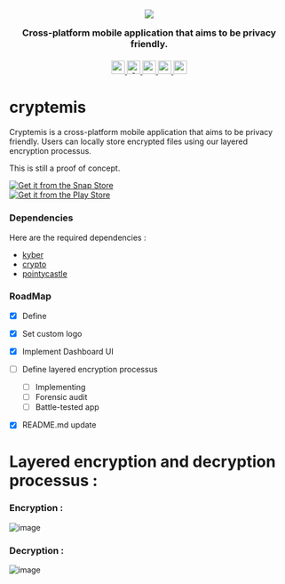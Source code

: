<h3 align="center">

<p align="center">
<img src="https://i.imgur.com/Pmp0NQd.png" />
</p>

  Cross-platform mobile application that aims to be privacy friendly.<br><br>
  <a href="#">
      <img src="https://img.shields.io/badge/License-GPLv3-blue.svg" alt="cryptemis" height=24 title="cryptemis">
    <img src="https://awesome.re/badge.svg" alt="Awesome" height=24>
    <img src="https://img.shields.io/github/contributors/nzkoxzu/cryptemis.svg?style=plastic&logo=appveyor&logo=appveyor&color=success" alt="cryptemis" height=24>
            <img src="https://img.shields.io/github/forks/nzkoxzu/cryptemis.svg?style=plastic&logo=appveyor&logo=appveyor&color=red" alt="cryptemis" height=24>
    <img src="https://img.shields.io/github/issues/nzkoxzu/cryptemis.svg?style=plastic&logo=appveyor&logo=appveyor&color=orange" alt="cryptemis" height=24>
  </a>

</h3>


# cryptemis



Cryptemis is a cross-platform mobile application that aims to be privacy friendly. Users can locally store encrypted files using our layered encryption processus. 




This is still a proof of concept.

[![Get it from the Snap Store](https://snapcraft.io/static/images/badges/en/snap-store-black.svg)](https://snapcraft.io/cryptemis)  
[![Get it from the Play Store](https://upload.wikimedia.org/wikipedia/commons/7/78/Google_Play_Store_badge_EN.svg)](https://play.google.com/store/apps/details?id=org.nzkoxzu.cryptemis)





### Dependencies

Here are the required dependencies :
* [kyber](https://pub.dev/packages/kyber)
* [crypto](https://pub.dev/packages/crypto)
* [pointycastle](https://pub.dev/packages/pointycastle)


### RoadMap

- [x] Define
- [x] Set custom logo
- [x] Implement Dashboard UI
- [ ] Define layered encryption processus
  - [ ] Implementing
  - [ ] Forensic audit
  - [ ] Battle-tested app
- [x] README.md update



# Layered encryption and decryption processus :

### Encryption :

![image](https://user-images.githubusercontent.com/79084290/227641238-ec4fa01b-415b-4f4d-952c-2c3c32832643.png)

### Decryption :

![image](https://user-images.githubusercontent.com/79084290/227641562-1bf95c25-0bd1-49be-b893-8c3fcdfd50a3.png)

